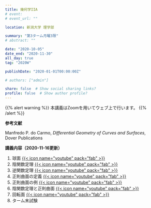 ```yaml
---
title: 幾何学IIA
# event: 
# event_url: ""

location: 新潟大学 理学部

summary: "第3ターム月曜3限"
# abstract: ""

date: "2020-10-05"
date_end: "2020-11-30"
all_day: true
tag: "2020W"

publishDate: "2020-01-01T00:00:00Z"

# authors: ["admin"]

share: false  # Show social sharing links?
profile: false  # Show author profile?
---
```

{{% alert warning %}}
本講義はZoomを用いてウェブ上で行います。
{{% /alert %}}

**参考文献**

Manfredo P. do Carmo, *Differential Geometry of Curves and Surfaces*, Dover Publications

**講義内容（2020-11-16更新）**

1. 球面
	[{{< icon name="youtube" pack="fab" >}}](https://youtu.be/l13v6DuS1AY)
2. 陰関数定理
	[{{< icon name="youtube" pack="fab" >}}](https://youtu.be/MJmQqDHquuY)
3. 逆関数定理
	[{{< icon name="youtube" pack="fab" >}}](https://youtu.be/ucKDXdpbmp4)
4. 正則曲面の定義
	[{{< icon name="youtube" pack="fab" >}}](https://youtu.be/j4IiUDIcYpo)
5. 正則曲面の例
	[{{< icon name="youtube" pack="fab" >}}](https://youtu.be/JHytWNiF_2g)
6. 陰関数定理と正則曲面
	[{{< icon name="youtube" pack="fab" >}}](https://youtu.be/NT3DUZk-tjM)
7. 回転面
	[{{< icon name="youtube" pack="fab" >}}](https://youtu.be/DChTd14d0Vw)
8. ターム末試験
